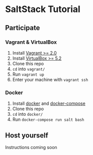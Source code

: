 # SaltStack Tutorial
## Participate
### Vagrant & VirtualBox
1. Install [Vagrant >= 2.0](https://www.vagrantup.com/)
2. Install [VirtualBox >= 5.2](https://www.virtualbox.org/)
3. Clone this repo
5. `cd` into `vagrant/`
6. Run `vagrant up`
6. Enter your machine with `vagrant ssh`

### Docker
1. Install [docker](https://docs.docker.com/install/) and [docker-compose](https://docs.docker.com/compose/install/)
2. Clone this repo
3. `cd` into `docker/` 
4. Run `docker-compose run salt bash`

## Host yourself
Instructions coming soon